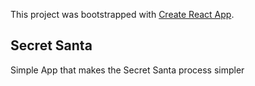 This project was bootstrapped with [Create React App](https://github.com/facebook/create-react-app).

## Secret Santa

Simple App that makes the Secret Santa process simpler


